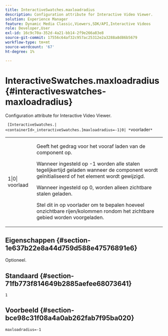 ```yaml
---
title: InteractiveSwatches.maxloadradius
description: Configuration attribute for Interactive Video Viewer.
solution: Experience Manager
feature: Dynamic Media Classic,Viewers,SDK/API,Interactive Videos
role: Developer,User
exl-id: 16c9c70a-352d-4a21-bb14-2f9e266a83e8
source-git-commit: 17556c64af32c957ac25312e2a3288a8d86b5679
workflow-type: tm+mt
source-wordcount: '67'
ht-degree: 1%

---
```


# InteractiveSwatches.maxloadradius{#interactiveswatches-maxloadradius}

Configuration attribute for Interactive Video Viewer.

` [InteractiveSwatches.|<containerId>_interactiveSwatches.]maxloadradius=-1|0| *`voorlader`*`

<table id="table_441553CD34C94A58A9D7CBF772DEDDB6"> 
 <tbody> 
  <tr> 
   <td colname="col1"> <p> <span class="codeph">1|0|<span class="varname"> voorlaad</span></span> </p> </td> 
   <td colname="col2"> <p> Geeft het gedrag voor het vooraf laden van de component op. </p> <p>Wanneer ingesteld op <span class="codeph"> -1</span> worden alle stalen tegelijkertijd geladen wanneer de component wordt geïnitialiseerd of het element wordt gewijzigd. </p> <p>Wanneer ingesteld op <span class="codeph"> 0</span>, worden alleen zichtbare stalen geladen. </p> <p>Stel dit in op <span class="codeph"><span class="varname"> voorlader</span></span> om te bepalen hoeveel onzichtbare rijen/kolommen rondom het zichtbare gebied worden voorgeladen. </p> </td> 
  </tr> 
 </tbody> 
</table>

## Eigenschappen {#section-1e637b22e8a44d759d588e47576891e6}

Optioneel.

## Standaard {#section-71fb773f814649b2885aefee68073641}

`1`

## Voorbeeld {#section-bce98c31f08a4a0ab262fab7f95ba020}

```
maxloadradius=-1
```
